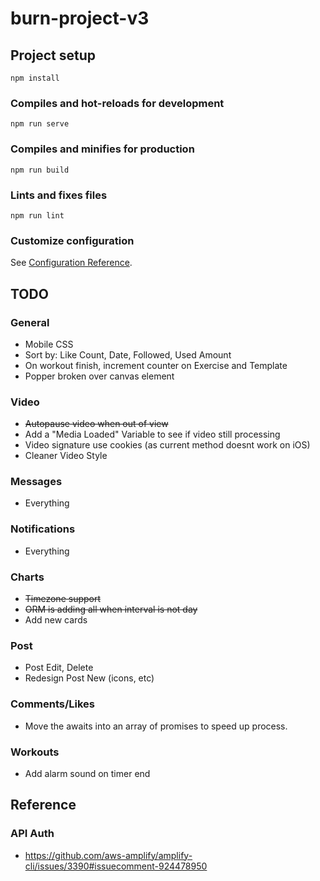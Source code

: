 # burn-project-v3

## Project setup
```
npm install
```

### Compiles and hot-reloads for development
```
npm run serve
```

### Compiles and minifies for production
```
npm run build
```

### Lints and fixes files
```
npm run lint
```

### Customize configuration
See [Configuration Reference](https://cli.vuejs.org/config/).

## TODO

### General
* Mobile CSS
* Sort by: Like Count, Date, Followed, Used Amount
* On workout finish, increment counter on Exercise and Template
* Popper broken over canvas element

### Video
* ~~Autopause video when out of view~~
* Add a "Media Loaded" Variable to see if video still processing
* Video signature use cookies (as current method doesnt work on iOS)
* Cleaner Video Style

### Messages
* Everything

### Notifications
* Everything

### Charts
* ~~Timezone support~~
* ~~ORM is adding all when interval is not day~~
* Add new cards

### Post
* Post Edit, Delete
* Redesign Post New (icons, etc)

### Comments/Likes
* Move the awaits into an array of promises to speed up process.

### Workouts
* Add alarm sound on timer end

## Reference 

### API Auth
* https://github.com/aws-amplify/amplify-cli/issues/3390#issuecomment-924478950